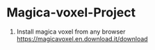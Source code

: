 # Magica-voxel-Project
1. Install magica voxel from any browser 
https://magicavoxel.en.download.it/download
